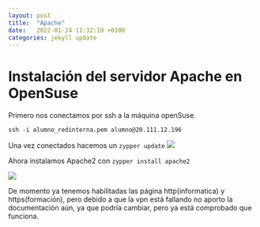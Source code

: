 ```yaml
---
layout: post
title:  "Apache"
date:   2022-01-24 11:32:19 +0100
categories: jekyll update
---
```

# Instalación del servidor Apache en OpenSuse

Primero nos conectamos por ssh a la máquina openSuse.

`ssh -i alumno_redinterna.pem alumno@20.111.12.196`

Una vez conectados hacemos un `zypper update`
![](https://raw.githubusercontent.com/MaTthewSsD/Fotos/main/apache/Selecci%C3%B3n_202.png)

Ahora instalamos Apache2 con `zypper install apache2`

![](https://raw.githubusercontent.com/MaTthewSsD/Fotos/main/apache/Selecci%C3%B3n_203.png)

De momento ya tenemos habilitadas las página http(informatica) y https(formación), pero debido a que la vpn está fallando no aporto la documentación aún, ya que podría cambiar, pero ya está comprobado que funciona.
